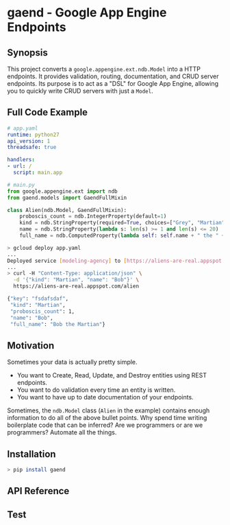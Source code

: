 # gaend - **G**oogle **A**pp **E**ngine **End**points

## Synopsis
This project converts a `google.appengine.ext.ndb.Model` into a HTTP endpoints. It provides validation, routing, documentation, and CRUD server endpoints. Its purpose is to act as a "DSL" for Google App Engine, allowing you to quickly write CRUD servers with just a `Model`.

## Full Code Example
```yaml
# app.yaml
runtime: python27
api_version: 1
threadsafe: true

handlers:
- url: /
  script: main.app
```

```python
# main.py
from google.appengine.ext import ndb
from gaend.models import GaendFullMixin

class Alien(ndb.Model, GaendFullMixin):
    proboscis_count = ndb.IntegerProperty(default=1)
    kind = ndb.StringProperty(required=True, choices=["Grey", "Martian", "Hutt"])
    name = ndb.StringProperty(lambda s: len(s) >= 1 and len(s) <= 20)
    full_name = ndb.ComputedProperty(lambda self: self.name + " the " + self.kind)
```

```bash
> gcloud deploy app.yaml
...
Deployed service [modeling-agency] to [https://aliens-are-real.appspot.com]
...
> curl -H "Content-Type: application/json" \
  -d '{"kind": "Martian", "name": "Bob"}' \
  https://aliens-are-real.appspot.com/alien

{"key": "fsdafsdaf",
 "kind": "Martian",
 "proboscis_count": 1,
 "name": "Bob",
 "full_name": "Bob the Martian"}
```

## Motivation

Sometimes your data is actually pretty simple.
* You want to Create, Read, Update, and Destroy entities using REST endpoints.
* You want to do validation every time an entity is written.
* You want to have up to date documentation of your endpoints.

Sometimes, the `ndb.Model` class (`Alien` in the example) contains enough information to do all of the above bullet points. Why spend time writing boilerplate code that can be inferred? Are we programmers or are we programmers? Automate all the things.

## Installation

```bash
> pip install gaend
```

## API Reference

## Test
